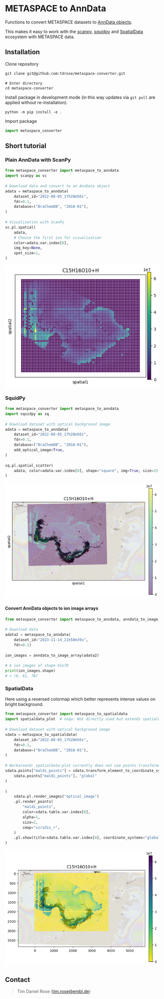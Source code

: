 # METASPACE to AnnData

Functions to convert METASPACE datasets to
[AnnData objects](https://anndata.readthedocs.io/en/stable/index.html).

This makes it easy to work with the
[scanpy](https://scanpy.readthedocs.io/en/stable/),
[squidpy](https://squidpy.readthedocs.io/en/stable/index.html)
and
[SpatialData](https://spatialdata.scverse.org/en/latest/)
ecosystem with METASPACE data.

## Installation

Clone repository

```
git clone git@github.com:tdrose/metaspace-converter.git

# Enter directory
cd metaspace-converter
```

Install package in development mode
(in this way updates via `git pull` are applied without re-installation).

```
python -m pip install -e .
```

Import package

```python
import metaspace_converter
```

## Short tutorial

### Plain AnnData with ScanPy

```python
from metaspace_converter import metaspace_to_anndata
import scanpy as sc

# Download data and convert to an AnnData object
adata = metaspace_to_anndata(
    dataset_id="2022-08-05_17h28m56s",
    fdr=0.1,
    database=("BraChemDB", "2018-01"),
)

# Visualization with ScanPy
sc.pl.spatial(
    adata,
    # Choose the first ion for visualization
    color=adata.var.index[0],
    img_key=None,
    spot_size=1,
)
```

![Image](docs/_static/img/example_img_sc.png)

### SquidPy

```python
from metaspace_converter import metaspace_to_anndata
import squidpy as sq

# Download dataset with optical background image
adata = metaspace_to_anndata(
    dataset_id="2022-08-05_17h28m56s",
    fdr=0.1,
    database=("BraChemDB", "2018-01"),
    add_optical_image=True,
)

sq.pl.spatial_scatter(
    adata, color=adata.var.index[0], shape="square", img=True, size=15, alpha=0.5
)
```

![Image](docs/_static/img/example_img_sq.png)

#### Convert AnnData objects to ion image arrays

```python
from metaspace_converter import metaspace_to_anndata, anndata_to_image_array

# Download data
adata2 = metaspace_to_anndata(
    dataset_id="2023-11-14_21h58m39s",
    fdr=0.1)

ion_images = anndata_to_image_array(adata2)

# 6 ion images of shape 61x78
print(ion_images.shape)
# > (6, 61, 78)
```

### SpatialData

Here using a reversed colormap which better represents intense values on bright background.

```python
from metaspace_converter import metaspace_to_spatialdata
import spatialdata_plot  # noqa: Not directly used but extends spatialdata

# Download dataset with optical background image
sdata = metaspace_to_spatialdata(
    dataset_id="2022-08-05_17h28m56s",
    fdr=0.1,
    database=("BraChemDB", "2018-01"),
)

# Workaround: spatialdata-plot currently does not use points transformation
sdata.points["maldi_points"] = sdata.transform_element_to_coordinate_system(
    sdata.points["maldi_points"], "global"
)

(
    sdata.pl.render_images("optical_image")
    .pl.render_points(
        "maldi_points",
        color=sdata.table.var.index[0],
        alpha=1,
        size=2,
        cmap="viridis_r",
    )
    .pl.show(title=sdata.table.var.index[0], coordinate_systems="global")
)
```

![Image](docs/_static/img/example_img_sd.png)

## Contact

> Tim Daniel Rose (tim.rose@embl.de)
